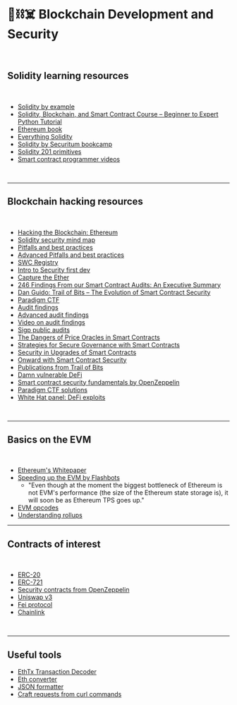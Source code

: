 # 🧱⛓☠️ Blockchain Development and Security

<br>

## Solidity learning resources

<br>

* [Solidity by example](https://solidity-by-example.org/)
* [Solidity, Blockchain, and Smart Contract Course – Beginner to Expert Python Tutorial](https://www.youtube.com/watch?v=M576WGiDBdQ)
* [Ethereum book ](https://github.com/ethereumbook/ethereumbook)
* [Everything Solidity](https://github.com/x676f64/secureum-mind_map/blob/master/2.%20Solidity%20101.md)
* [Solidity by Securitum bookcamp](https://www.youtube.com/watch?v=5eLqFac5Tkg)
* [Solidity 201 primitives](https://github.com/x676f64/secureum-mind_map/blob/master/3.%20Solidity%20201.md)
* [Smart contract programmer videos](https://www.youtube.com/channel/UCJWh7F3AFyQ_x01VKzr9eyA/videos)



<br>

----

## Blockchain hacking resources

<br>


* [Hacking the Blockchain: Ethereum](https://medium.com/immunefi/hacking-the-blockchain-an-ultimate-guide-4f34b33c6e8b)
* [Solidity security mind map](https://github.com/x676f64/secureum-mind_map)
* [Pitfalls and best practices](https://github.com/x676f64/secureum-mind_map/blob/master/4.%20Pitfalls%20and%20Best%20Practices%20101.md)
* [Advanced Pitfalls and best practices](https://github.com/x676f64/secureum-mind_map/blob/master/5.%20Pitfalls%20and%20Best%20Practices%20201.md)
* [SWC Registry](https://swcregistry.io/)
* [Intro to Security first dev](https://www.youtube.com/watch?v=72K57I9yvyI)
* [Capture the Ether](https://capturetheether.com/)
* [246 Findings From our Smart Contract Audits: An Executive Summary](https://blog.trailofbits.com/2019/08/08/246-findings-from-our-smart-contract-audits-an-executive-summary/)
* [Dan Guido: Trail of Bits – The Evolution of Smart Contract Security](https://www.youtube.com/watch?v=fOkQuNzVn_Q)
* [Paradigm CTF](https://github.com/paradigm-operations/paradigm-ctf-2021)
* [Audit findings](https://github.com/x676f64/secureum-mind_map/blob/master/7.%20Audit%20Findings%20101.md)
* [Advanced audit findings](https://github.com/x676f64/secureum-mind_map/blob/master/8.%20Audit%20Findings%20201.md)
* [Video on audit findings](https://www.youtube.com/watch?v=SromSImIpHE)
* [Sigp public audits](https://github.com/sigp/public-audits)
* [The Dangers of Price Oracles in Smart Contracts](https://www.youtube.com/watch?v=YGO7nzpXCeA&list=PLdJRkA9gCKOONBSlcifqLig_ZTyG_YLqz&index=5)
* [Strategies for Secure Governance with Smart Contracts](https://www.youtube.com/watch?v=GbDAmMdmh8Q&list=PLdJRkA9gCKOONBSlcifqLig_ZTyG_YLqz&index=6)
* [Security in Upgrades of Smart Contracts](https://www.youtube.com/watch?v=5WE6PEc305w&list=PLdJRkA9gCKOONBSlcifqLig_ZTyG_YLqz&index=7)
* [Onward with Smart Contract Security](https://www.youtube.com/watch?v=RipXdV7vygs&list=PLdJRkA9gCKOONBSlcifqLig_ZTyG_YLqz&index=8)
* [Publications from Trail of Bits](https://github.com/trailofbits/publications#blockchain)
* [Damn vulnerable DeFi](https://www.damnvulnerabledefi.xyz/)
* [Smart contract security fundamentals by OpenZeppelin](https://www.youtube.com/playlist?list=PLBy3Qkuapv_7R1ZI_Cs2NOFn7ZTaNWY6G)
* [Paradigm CTF solutions](https://cmichel.io/paradigm-ctf-2021-solutions/)
* [White Hat panel: DeFi exploits](https://www.youtube.com/watch?v=Df2zzfoTfMc)


<br>


---

## Basics on the EVM

<br>

* [Ethereum's Whitepaper](https://ethereum.org/en/whitepaper/)
* [Speeding up the EVM by Flashbots](https://writings.flashbots.net/research/speeding-up-evm-part-1/)
  * "Even though at the moment the biggest bottleneck of Ethereum is not EVM's performance (the size of the Ethereum state storage is), it will soon be as Ethereum TPS goes up." 
* [EVM opcodes](https://github.com/crytic/evm-opcodes)
* [Understanding rollups](https://barnabe.substack.com/p/understanding-rollup-economics-from?s=r)


---

## Contracts of interest

<br>

* [ERC-20](https://github.com/OpenZeppelin/openzeppelin-contracts/blob/master/contracts/token/ERC20/ERC20.sol)
* [ERC-721](https://github.com/OpenZeppelin/openzeppelin-contracts/blob/master/contracts/token/ERC721/ERC721.sol)
* [Security contracts from OpenZeppelin](https://github.com/OpenZeppelin/openzeppelin-contracts/tree/master/contracts/security)
* [Uniswap v3](https://github.com/Uniswap/v3-core/tree/main/contracts)
* [Fei protocol](https://github.com/fei-protocol/fei-protocol-core/tree/master/contracts)
* [Chainlink](https://github.com/smartcontractkit/chainlink/tree/develop/contracts/src/v0.4)



<br>

---

## Useful tools

* [EthTx Transaction Decoder](https://ethtx.info/)
* [Eth converter](https://eth-converter.com/)
* [JSON formatter](https://jsonformatter.curiousconcept.com/)
* [Craft requests from curl commands](https://reqbin.com/)
